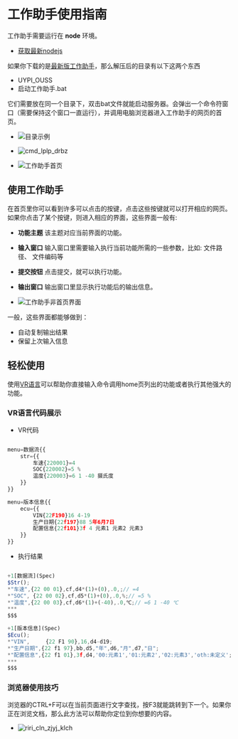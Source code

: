 # 工作助手使用指南

工作助手需要运行在 **node** 环境。
* [获取最新nodejs](https://nodejs.org/)

如果你下载的是[最新版工作助手](https://drive.weixin.qq.com/s?k=AFkAbAfYAAkQWfpA6V)，那么解压后的目录有以下这两个东西

* UYPI_OUSS
* 启动工作助手.bat

它们需要放在同一个目录下，双击bat文件就能启动服务器。会弹出一个命令符窗口（需要保持这个窗口一直运行），并调用电脑浏览器进入工作助手的网页的首页。

* ![目录示例](/img/drbz_nikc.png)

* ![cmd_lplp_drbz](./img/cmd_lplp_drbz.png)

* ![工作助手首页](/img/uypi_ouss_nmhy.png)

## 使用工作助手

在首页里你可以看到许多可以点击的按键，点击这些按键就可以打开相应的网页。如果你点击了某个按键，则进入相应的界面，这些界面一般有:

* **功能主题** 该主题对应当前界面的功能。
* **输入窗口** 输入窗口里需要输入执行当前功能所需的一些参数，比如: 文件路径、 文件编码等
* **提交按钮** 点击提交，就可以执行功能。
* **输出窗口** 输出窗口里显示执行功能后的输出信息。

* ![工作助手非首页界面](/img/uypi_ouss_ft_nmhy.png)

一般，这些界面都能够做到：

* 自动复制输出结果
* 保留上次输入信息 

## 轻松使用

使用[VR语言](http://localhost:3009/VR_VKJP)可以帮助你直接输入命令调用home页列出的功能或者执行其他强大的功能。


### VR语言代码展示

* VR代码
```js

menu=数据流{{
    str={{
        车速{220001}=4
        SOC{220002}=5 %
        温度{220003}=6 1 -40 摄氏度
    }}
}}

menu=版本信息{{
    ecu={{
        VIN{22F190}16 4-19
        生产日期{22f197}88 5年6月7日
        配置信息{22f101}3f 4 元素1 元素2 元素3
    }}
}}
```

* 执行结果

```js

+1[数据流](Spec)
$Str();
*"车速",{22 00 01},cf,d4*(1)+(0),.0,;// =4
*"SOC", {22 00 02},cf,d5*(1)+(0),.0,%;// =5 %
*"温度",{22 00 03},cf,d6*(1)+(-40),.0,℃;// =6 1 -40 ℃
***
$$$

+1[版本信息](Spec)
$Ecu();
*"VIN",     {22 F1 90},16,d4-d19;
*"生产日期",{22 f1 97},bb,d5,"年",d6,"月",d7,"日";
*"配置信息",{22 f1 01},3f,d4,'00:元素1','01:元素2','02:元素3','oth:未定义';
***
$$$
```

### 浏览器使用技巧
浏览器的CTRL+F可以在当前页面进行文字查找，按F3就能跳转到下一个。如果你正在浏览文档，那么此方法可以帮助你定位到你想要的内容。
* ![riri_cln_zjyj_klch](/img/riri_cln_zjyj_klch.png)
